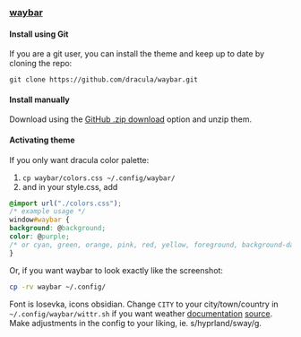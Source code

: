 ### [waybar](https://github.com/Alexays/Waybar)

#### Install using Git

If you are a git user, you can install the theme and keep up to date by cloning the repo:

    git clone https://github.com/dracula/waybar.git

#### Install manually

Download using the [GitHub .zip download](https://github.com/dracula/waybar/archive/master.zip) option and unzip them.

#### Activating theme

If you only want dracula color palette: 

1. `cp waybar/colors.css ~/.config/waybar/`
2. and in your style.css, add
```css
@import url("./colors.css");
/* example usage */
window#waybar {
background: @background;
color: @purple;
/* or cyan, green, orange, pink, red, yellow, foreground, background-darker etc. */
}
```

Or, if you want waybar to look exactly like the screenshot:

```bash
cp -rv waybar ~/.config/
```

Font is Iosevka, icons obsidian. Change `CITY` to your city/town/country in `~/.config/waybar/wittr.sh` if you want weather [documentation](https://wttr.in/:help) [source](https://github.com/chubin/wttr.in). Make adjustments in the config to your liking, ie. s/hyprland/sway/g. 

